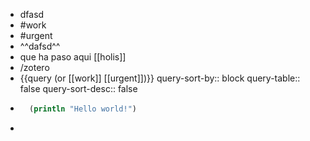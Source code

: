 - dfasd
- #work
- #urgent
- ^^dafsd^^
- que ha paso aqui [[holis]]
- /zotero
- {{query (or [[work]] [[urgent]])}}
  query-sort-by:: block
  query-table:: false
  query-sort-desc:: false
-
  ```clojure
    (println "Hello world!")
  ```
-